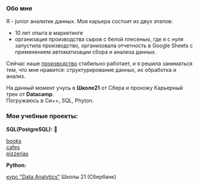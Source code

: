 ### Обо мне  
Я - junior аналитик данных. Моя карьера состоит из двух этапов:
- 10 лет опыта в маркетинге
- организация производства сыров с белой плесенью, где я с нуля запустила производство, организовала отчетность в Google Sheets с применением автоматизации сбора и анализа данных.
   
Сейчас наше [производство](https://ipatov.info/) стабильно работает, и я решила заниматься тем, что мне нравится: структурирование данных, их обработка и анализ.
  
На данный момент учусь в **Школе21** от Сбера и прохожу Карьерный трек от **Datacamp**.    
Погружаюсь в Си++, SQL, Phyton.

### Мои учебные проекты:

**SQL(PostgreSQL):** 🐘 

[books](https://github.com/habbena/SQL/tree/main/books)  
[cafes](https://github.com/habbena/SQL/tree/main/cafe)   
[pizzerias](https://github.com/habbena/SQL/tree/main/pizzeria)  
   
   

**Python:**

[курс "Data Analytics"](https://github.com/habbena/Python/tree/main/21_school/notebooks)  Школы 21 (Сбербанк)




